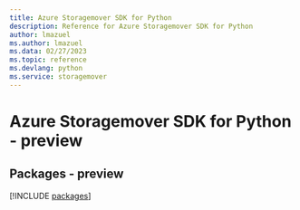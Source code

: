 ```yaml
---
title: Azure Storagemover SDK for Python
description: Reference for Azure Storagemover SDK for Python
author: lmazuel
ms.author: lmazuel
ms.data: 02/27/2023
ms.topic: reference
ms.devlang: python
ms.service: storagemover
---
```

# Azure Storagemover SDK for Python - preview
## Packages - preview
[!INCLUDE [packages](storagemover-index.md)]